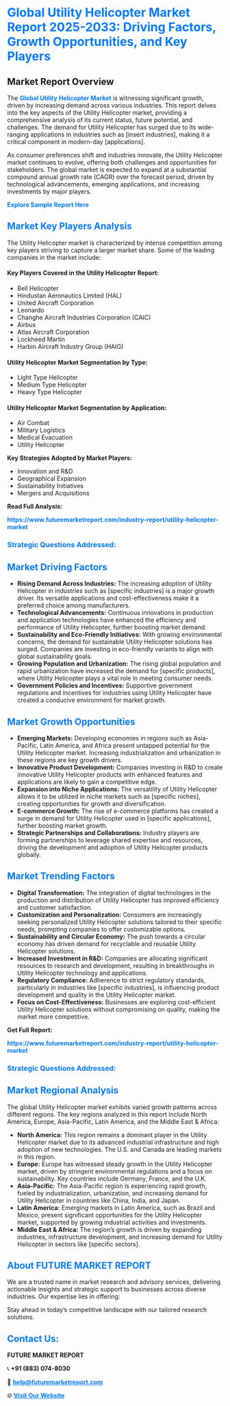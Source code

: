 <h1 style="color: #007BFF;">Global Utility Helicopter Market Report 2025-2033: Driving Factors, Growth Opportunities, and Key Players</h1>

<section id="overview">
<h2>Market Report Overview</h2>
<p>The <a href="https://www.futuremarketreport.com/industry-report/utility-helicopter-market" style="color: #007BFF; text-decoration: none;"><strong>Global Utility Helicopter Market</strong></a> is witnessing significant growth, driven by increasing demand across various industries. This report delves into the key aspects of the Utility Helicopter market, providing a comprehensive analysis of its current status, future potential, and challenges. The demand for Utility Helicopter has surged due to its wide-ranging applications in industries such as [insert industries], making it a critical component in modern-day [applications].</p>
<p>As consumer preferences shift and industries innovate, the Utility Helicopter market continues to evolve, offering both challenges and opportunities for stakeholders. The global market is expected to expand at a substantial compound annual growth rate (CAGR) over the forecast period, driven by technological advancements, emerging applications, and increasing investments by major players.</p>
</section>

<section id="overview">
<p><a href="https://www.futuremarketreport.com/request-sample/reportId=121364" style="color: #007BFF; text-decoration: none;"><strong>Explore Sample Report Here</strong></a></p>
</section>

<section id="key-players">
<h2 style="color: #007BFF;">Market Key Players Analysis</h2>
<p>The Utility Helicopter market is characterized by intense competition among key players striving to capture a larger market share. Some of the leading companies in the market include:</p>
<h4>Key Players Covered in the Utility Helicopter Report:</h4>
<ul><li>Bell Helicopter</li><li>Hindustan Aeronautics Limited (HAL)</li><li>United Aircraft Corporation</li><li>Leonardo</li><li>Changhe Aircraft Industries Corporation (CAIC)</li><li>Airbus</li><li>Atlas Aircraft Corporation</li><li>Lockheed Martin</li><li>Harbin Aircraft Industry Group (HAIG)</li></ul>
<h4>Utility Helicopter Market Segmentation by Type:</h4>
<ul><li>Light Type Helicopter</li><li>Medium Type Helicopter</li><li>Heavy Type Helicopter</li></ul>

<h4>Utility Helicopter Market Segmentation by Application:</h4>
<ul><li>Air Combat</li><li>Military Logistics</li><li>Medical Evacuation</li><li>Utility Helicopter</li></ul>
<p><strong>Key Strategies Adopted by Market Players:</strong></p>
<ul>
<li>Innovation and R&D</li>
<li>Geographical Expansion</li>
<li>Sustainability Initiatives</li>
<li>Mergers and Acquisitions</li>
</ul>
</section>

<section>
<p><strong>Read Full Analysis: </strong></p><a href="https://www.futuremarketreport.com/industry-report/utility-helicopter-market" style="color: #007BFF; text-decoration: none;"><strong>https://www.futuremarketreport.com/industry-report/utility-helicopter-market</strong></a>
<h3 style="color: #007BFF;">Strategic Questions Addressed:</h3>
</section>

<section id="driving-factors">
<h2 style="color: #007BFF;">Market Driving Factors</h2>
<ul>
<li><strong>Rising Demand Across Industries:</strong> The increasing adoption of Utility Helicopter in industries such as [specific industries] is a major growth driver. Its versatile applications and cost-effectiveness make it a preferred choice among manufacturers.</li>
<li><strong>Technological Advancements:</strong> Continuous innovations in production and application technologies have enhanced the efficiency and performance of Utility Helicopter, further boosting market demand.</li>
<li><strong>Sustainability and Eco-Friendly Initiatives:</strong> With growing environmental concerns, the demand for sustainable Utility Helicopter solutions has surged. Companies are investing in eco-friendly variants to align with global sustainability goals.</li>
<li><strong>Growing Population and Urbanization:</strong> The rising global population and rapid urbanization have increased the demand for [specific products], where Utility Helicopter plays a vital role in meeting consumer needs.</li>
<li><strong>Government Policies and Incentives:</strong> Supportive government regulations and incentives for industries using Utility Helicopter have created a conducive environment for market growth.</li>
</ul>
</section>

<section id="growth-opportunities">
<h2 style="color: #007BFF;">Market Growth Opportunities</h2>
<ul>
<li><strong>Emerging Markets:</strong> Developing economies in regions such as Asia-Pacific, Latin America, and Africa present untapped potential for the Utility Helicopter market. Increasing industrialization and urbanization in these regions are key growth drivers.</li>
<li><strong>Innovative Product Development:</strong> Companies investing in R&D to create innovative Utility Helicopter products with enhanced features and applications are likely to gain a competitive edge.</li>
<li><strong>Expansion into Niche Applications:</strong> The versatility of Utility Helicopter allows it to be utilized in niche markets such as [specific niches], creating opportunities for growth and diversification.</li>
<li><strong>E-commerce Growth:</strong> The rise of e-commerce platforms has created a surge in demand for Utility Helicopter used in [specific applications], further boosting market growth.</li>
<li><strong>Strategic Partnerships and Collaborations:</strong> Industry players are forming partnerships to leverage shared expertise and resources, driving the development and adoption of Utility Helicopter products globally.</li>
</ul>
</section>

<section id="trending-factors">
<h2 style="color: #007BFF;">Market Trending Factors</h2>
<ul>
<li><strong>Digital Transformation:</strong> The integration of digital technologies in the production and distribution of Utility Helicopter has improved efficiency and customer satisfaction.</li>
<li><strong>Customization and Personalization:</strong> Consumers are increasingly seeking personalized Utility Helicopter solutions tailored to their specific needs, prompting companies to offer customizable options.</li>
<li><strong>Sustainability and Circular Economy:</strong> The push towards a circular economy has driven demand for recyclable and reusable Utility Helicopter solutions.</li>
<li><strong>Increased Investment in R&D:</strong> Companies are allocating significant resources to research and development, resulting in breakthroughs in Utility Helicopter technology and applications.</li>
<li><strong>Regulatory Compliance:</strong> Adherence to strict regulatory standards, particularly in industries like [specific industries], is influencing product development and quality in the Utility Helicopter market.</li>
<li><strong>Focus on Cost-Effectiveness:</strong> Businesses are exploring cost-efficient Utility Helicopter solutions without compromising on quality, making the market more competitive.</li>
</ul>
</section>

<section>
<p><strong>Get Full Report: </strong></p><a href="https://www.futuremarketreport.com/industry-report/utility-helicopter-market" style="color: #007BFF; text-decoration: none;"><strong>https://www.futuremarketreport.com/industry-report/utility-helicopter-market</strong></a>
<h3 style="color: #007BFF;">Strategic Questions Addressed:</h3>
</section>


<section id="regional-analysis">
<h2 style="color: #007BFF;">Market Regional Analysis</h2>
<p>The global Utility Helicopter market exhibits varied growth patterns across different regions. The key regions analyzed in this report include North America, Europe, Asia-Pacific, Latin America, and the Middle East & Africa:</p>
<ul>
<li><strong>North America:</strong> This region remains a dominant player in the Utility Helicopter market due to its advanced industrial infrastructure and high adoption of new technologies. The U.S. and Canada are leading markets in this region.</li>
<li><strong>Europe:</strong> Europe has witnessed steady growth in the Utility Helicopter market, driven by stringent environmental regulations and a focus on sustainability. Key countries include Germany, France, and the U.K.</li>
<li><strong>Asia-Pacific:</strong> The Asia-Pacific region is experiencing rapid growth, fueled by industrialization, urbanization, and increasing demand for Utility Helicopter in countries like China, India, and Japan.</li>
<li><strong>Latin America:</strong> Emerging markets in Latin America, such as Brazil and Mexico, present significant opportunities for the Utility Helicopter market, supported by growing industrial activities and investments.</li>
<li><strong>Middle East & Africa:</strong> The region’s growth is driven by expanding industries, infrastructure development, and increasing demand for Utility Helicopter in sectors like [specific sectors].</li>
</ul>
</section>

<footer>
<h2 style="color: #007BFF;">About FUTURE MARKET REPORT</h2>
<p>We are a trusted name in market research and advisory services, delivering actionable insights and strategic support to businesses across diverse industries. Our expertise lies in offering:</p>

<p>Stay ahead in today’s competitive landscape with our tailored research solutions.</p>

<h2 style="color: #007BFF;">Contact Us:</h2>
<p><strong>FUTURE MARKET REPORT</strong></p>
<p>📞 <strong>+91 (883) 074-8030</strong></p>
<p>📧 <strong><a href="mailto:help@futuremarketreport.com" style="color: #007BFF;">help@futuremarketreport.com</a></strong></p>
<p>🌐 <strong><a href="https://www.futuremarketreport.com/" style="color: #007BFF;">Visit Our Website</a></strong></p>
</footer>